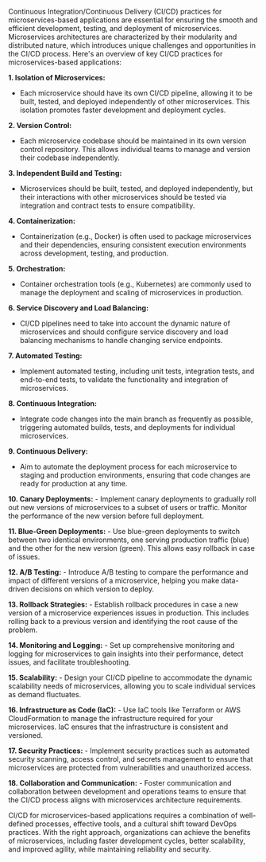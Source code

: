 Continuous Integration/Continuous Delivery (CI/CD) practices for microservices-based applications are essential for ensuring the smooth and efficient development, testing, and deployment of microservices. Microservices architectures are characterized by their modularity and distributed nature, which introduces unique challenges and opportunities in the CI/CD process. Here's an overview of key CI/CD practices for microservices-based applications:

**1. Isolation of Microservices:**
   - Each microservice should have its own CI/CD pipeline, allowing it to be built, tested, and deployed independently of other microservices. This isolation promotes faster development and deployment cycles.

**2. Version Control:**
   - Each microservice codebase should be maintained in its own version control repository. This allows individual teams to manage and version their codebase independently.

**3. Independent Build and Testing:**
   - Microservices should be built, tested, and deployed independently, but their interactions with other microservices should be tested via integration and contract tests to ensure compatibility.

**4. Containerization:**
   - Containerization (e.g., Docker) is often used to package microservices and their dependencies, ensuring consistent execution environments across development, testing, and production.

**5. Orchestration:**
   - Container orchestration tools (e.g., Kubernetes) are commonly used to manage the deployment and scaling of microservices in production.

**6. Service Discovery and Load Balancing:**
   - CI/CD pipelines need to take into account the dynamic nature of microservices and should configure service discovery and load balancing mechanisms to handle changing service endpoints.

**7. Automated Testing:**
   - Implement automated testing, including unit tests, integration tests, and end-to-end tests, to validate the functionality and integration of microservices.

**8. Continuous Integration:**
   - Integrate code changes into the main branch as frequently as possible, triggering automated builds, tests, and deployments for individual microservices.

**9. Continuous Delivery:**
   - Aim to automate the deployment process for each microservice to staging and production environments, ensuring that code changes are ready for production at any time.

**10. Canary Deployments:**
    - Implement canary deployments to gradually roll out new versions of microservices to a subset of users or traffic. Monitor the performance of the new version before full deployment.

**11. Blue-Green Deployments:**
    - Use blue-green deployments to switch between two identical environments, one serving production traffic (blue) and the other for the new version (green). This allows easy rollback in case of issues.

**12. A/B Testing:**
    - Introduce A/B testing to compare the performance and impact of different versions of a microservice, helping you make data-driven decisions on which version to deploy.

**13. Rollback Strategies:**
    - Establish rollback procedures in case a new version of a microservice experiences issues in production. This includes rolling back to a previous version and identifying the root cause of the problem.

**14. Monitoring and Logging:**
    - Set up comprehensive monitoring and logging for microservices to gain insights into their performance, detect issues, and facilitate troubleshooting.

**15. Scalability:**
    - Design your CI/CD pipeline to accommodate the dynamic scalability needs of microservices, allowing you to scale individual services as demand fluctuates.

**16. Infrastructure as Code (IaC):**
    - Use IaC tools like Terraform or AWS CloudFormation to manage the infrastructure required for your microservices. IaC ensures that the infrastructure is consistent and versioned.

**17. Security Practices:**
    - Implement security practices such as automated security scanning, access control, and secrets management to ensure that microservices are protected from vulnerabilities and unauthorized access.

**18. Collaboration and Communication:**
    - Foster communication and collaboration between development and operations teams to ensure that the CI/CD process aligns with microservices architecture requirements.

CI/CD for microservices-based applications requires a combination of well-defined processes, effective tools, and a cultural shift toward DevOps practices. With the right approach, organizations can achieve the benefits of microservices, including faster development cycles, better scalability, and improved agility, while maintaining reliability and security.